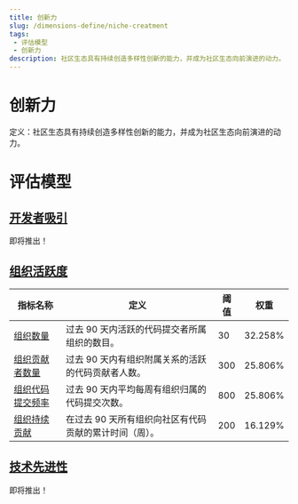 ```yaml
---
title: 创新力
slug: /dimensions-define/niche-creatment
tags:
 - 评估模型
 - 创新力
description: 社区生态具有持续创造多样性创新的能力，并成为社区生态向前演进的动力。
---
```


# 创新力

定义：社区生态具有持续创造多样性创新的能力，并成为社区生态向前演进的动力。

# 评估模型

## [开发者吸引](./ecological-diversity/developer-attraction.md#developer-attraction)

即将推出！

## [组织活跃度](./ecological-diversity/organization-activity.md#organizations-activity)

| 指标名称 | 定义 | 阈值 | 权重 |
| --- | --- | --- | --- |
| [组织数量](./ecological-diversity/organization-activity.md#组织数量) | 过去 90 天内活跃的代码提交者所属组织的数目。 | 30 | 32.258% |
| [组织贡献者数量](./ecological-diversity/organization-activity.md#组织贡献者数量) | 过去 90 天内有组织附属关系的活跃的代码贡献者人数。 | 300 | 25.806% |
| [组织代码提交频率](./ecological-diversity/organization-activity.md#组织代码提交频率) | 过去 90 天内平均每周有组织归属的代码提交次数。 | 800 | 25.806% |
| [组织持续贡献](./ecological-diversity/organization-activity.md#组织持续贡献) | 在过去 90 天所有组织向社区有代码贡献的累计时间（周）。 | 200 | 16.129% |

## [技术先进性](./technological-advancement.md#technological-advancement)

即将推出！
